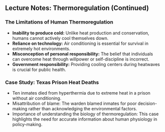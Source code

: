 ## Lecture Notes: Thermoregulation (Continued)

### The Limitations of Human Thermoregulation

- **Inability to produce cold:** Unlike heat production and conservation, humans cannot actively cool themselves down.
- **Reliance on technology:** Air conditioning is essential for survival in extremely hot environments.
- **Misconception of personal responsibility:** The belief that individuals can overcome heat through willpower or self-discipline is incorrect.
- **Government responsibility:** Providing cooling centers during heatwaves is crucial for public health.

### Case Study: Texas Prison Heat Deaths

- Ten inmates died from hyperthermia due to extreme heat in a prison without air conditioning.
- Misattribution of blame: The warden blamed inmates for poor decision-making rather than acknowledging the environmental factors.
- Importance of understanding the biology of thermoregulation: This case highlights the need for accurate information about human physiology in policy-making.

